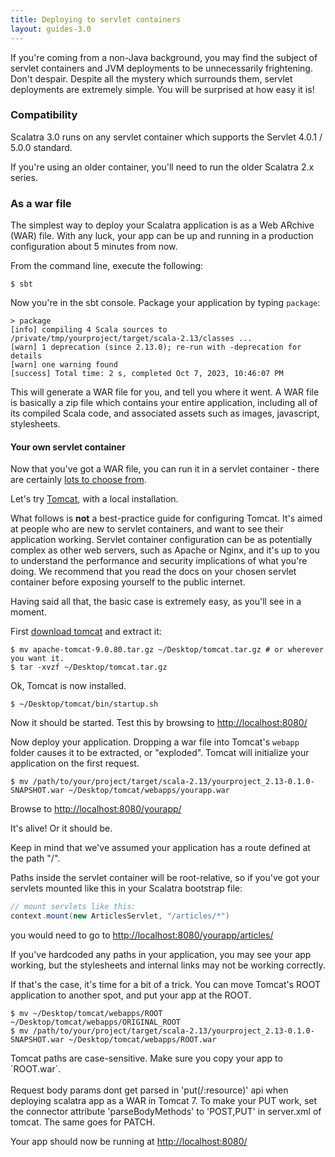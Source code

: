 ```yaml
---
title: Deploying to servlet containers
layout: guides-3.0
---
```


<div class="alert alert-info">
  <span class="badge badge-info"><i class="glyphicon glyphicon-flag"></i></span>
  If you're coming from a non-Java background, you may find the subject of
  servlet containers and JVM deployments to be unnecessarily frightening. Don't
  despair. Despite all the mystery which surrounds them, servlet deployments are
  extremely simple. You will be surprised at how easy it is!
</div>

### Compatibility

Scalatra 3.0 runs on any servlet container which supports the Servlet 4.0.1 / 5.0.0 standard.

If you're using an older container, you'll need to run the older Scalatra 2.x series.

### As a war file

The simplest way to deploy your Scalatra application is as a Web ARchive (WAR)
file. With any luck, your app can be up and running in a production configuration
about 5 minutes from now.

From the command line, execute the following:

```
$ sbt
```

Now you're in the sbt console. Package your application by typing `package`:

```
> package
[info] compiling 4 Scala sources to /private/tmp/yourproject/target/scala-2.13/classes ...
[warn] 1 deprecation (since 2.13.0); re-run with -deprecation for details
[warn] one warning found
[success] Total time: 2 s, completed Oct 7, 2023, 10:46:07 PM    
```

This will generate a WAR file for you, and tell you where it went. A WAR file
is basically a zip file which contains your entire application, including all
of its compiled Scala code, and associated assets such as images, javascript,
stylesheets.

#### Your own servlet container

Now that you've got a WAR file, you can run it in a servlet container - there are certainly
[lots to choose from](http://en.wikipedia.org/wiki/Web_container).

Let's try [Tomcat](http://tomcat.apache.org), with a local installation.

<div class="alert alert-info">
<p><span class="badge badge-info"><i class="glyphicon glyphicon-flag"></i></span>
What follows is <strong>not</strong> a best-practice guide for configuring Tomcat.
It's aimed at people who are new to servlet containers, and want to see their
application working. Servlet container configuration can be as potentially complex
as other web servers, such as Apache or Nginx, and it's up to you to understand
the performance and security implications of what you're doing. We recommend
that you read the docs on your chosen servlet container before exposing yourself
to the public internet.</p>

<p>Having said all that, the basic case is extremely easy, as you'll see in a moment.</p>
</div>

First [download tomcat](https://tomcat.apache.org/download-90.cgi) and extract it:

```
$ mv apache-tomcat-9.0.80.tar.gz ~/Desktop/tomcat.tar.gz # or wherever you want it.
$ tar -xvzf ~/Desktop/tomcat.tar.gz
```

Ok, Tomcat is now installed.

    $ ~/Desktop/tomcat/bin/startup.sh

Now it should be started. Test this by browsing to
[http://localhost:8080/](http://localhost:8080/)

Now deploy your application. Dropping a war file into Tomcat's `webapp` folder
causes it to be extracted, or "exploded". Tomcat will initialize your application
on the first request.

```
$ mv /path/to/your/project/target/scala-2.13/yourproject_2.13-0.1.0-SNAPSHOT.war ~/Desktop/tomcat/webapps/yourapp.war
```

Browse to [http://localhost:8080/yourapp/](http://localhost:8080/yourapp/)

It's alive! Or it should be.

<div class="alert alert-info">
<span class="badge badge-info"><i class="glyphicon glyphicon-flag"></i></span>
Keep in mind that we've assumed your application has a route defined at the
path "/".
</div>

Paths inside the servlet container will be root-relative, so if you've
got your servlets mounted like this in your Scalatra bootstrap file:

```scala
// mount servlets like this:
context.mount(new ArticlesServlet, "/articles/*")
```

you would need to go to [http://localhost:8080/yourapp/articles/](http://localhost:8080/yourapp/articles/)

If you've hardcoded any paths in your application, you may see your app working,
but the stylesheets and internal links may not be working correctly.

If that's the case, it's time for a bit of a trick. You can move Tomcat's
ROOT application to another spot, and put your app at the ROOT.

```
$ mv ~/Desktop/tomcat/webapps/ROOT ~/Desktop/tomcat/webapps/ORIGINAL_ROOT
$ mv /path/to/your/project/target/scala-2.13/yourproject_2.13-0.1.0-SNAPSHOT.war ~/Desktop/tomcat/webapps/ROOT.war
```

<div class="alert alert-warning">
<span class="badge badge-warning"><i class="glyphicon glyphicon-flag"></i></span>  Tomcat paths are case-sensitive. Make sure you copy your app to `ROOT.war`.<br /><br />
Request body params dont get parsed in 'put(/:resource)' api when deploying scalatra app as a WAR in Tomcat 7. To make your PUT work, set the connector attribute 'parseBodyMethods' to 'POST,PUT' in server.xml of tomcat. The same goes for PATCH.
</div>

Your app should now be running at [http://localhost:8080/](http://localhost:8080/)
